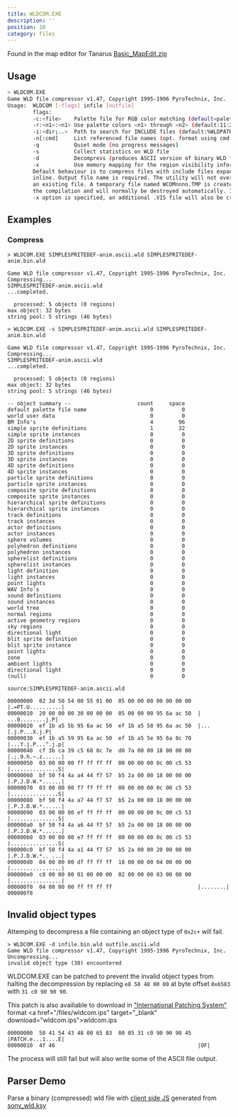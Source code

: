 ```yaml
---
title: WLDCOM.EXE
description: ''
position: 10
category: files
---
```


Found in the map editor for Tanarus [Basic_MapEdit.zip](/tanarus/map-editor)

## Usage

```bash
> WLDCOM.EXE
Game WLD file compressor v1.47, Copyright 1995-1996 PyroTechnix, Inc.
Usage:  WLDCOM [-flags] infile [outfile]
        flags:
        -c:<file>    Palette file for RGB color matching (default=palette.bmp)
        -r:<n1>:<n1> Use palette colors <n1> through <n2> (default:11:246)
        -i:<dir;..>  Path to search for INCLUDE files (default:%WLDPATH%)
        -n[:cmd]     List referenced file names (opt. format using cmd string)
        -q           Quiet mode (no progress messages)
        -s           Collect statistics on WLD file
        -d           Decompress (produces ASCII version of binary WLD file)
        -x           Use memory mapping for the region visibility information
        Default behaviour is to compress files with include files expanded
        inline. Output file name is required. The utility will not overwrite
        an existing file. A temporary file named WCOMnnnn.TMP is created during
        the compilation and will normally be destroyed automatically. If the
        -x option is specified, an additional .VIS file will also be created.
```

## Examples

### Compress

<code-group>
  <code-block label="command" active>

  ```
  > WLDCOM.EXE SIMPLESPRITEDEF-anim.ascii.wld SIMPLESPRITEDEF-anim.bin.wld

  Game WLD file compressor v1.47, Copyright 1995-1996 PyroTechnix, Inc.
  Compressing...
  SIMPLESPRITEDEF-anim.ascii.wld
  ...completed.

    processed: 5 objects (0 regions)
  max object: 32 bytes
  string pool: 5 strings (46 bytes)
  ```

  </code-block>
  <code-block label="stats">

  ```
  > WLDCOM.EXE -s SIMPLESPRITEDEF-anim.ascii.wld SIMPLESPRITEDEF-anim.bin.wld

  Game WLD file compressor v1.47, Copyright 1995-1996 PyroTechnix, Inc.
  Compressing...
  SIMPLESPRITEDEF-anim.ascii.wld
  ...completed.

    processed: 5 objects (0 regions)
  max object: 32 bytes
  string pool: 5 strings (46 bytes)

  -- object summary --                     count     space
  default palette file name                    0         0
  world user data                              0         0
  BM Info's                                    4        96
  simple sprite definitions                    1        32
  simple sprite instances                      0         0
  2D sprite definitions                        0         0
  2D sprite instances                          0         0
  3D sprite definitions                        0         0
  3D sprite instances                          0         0
  4D sprite definitions                        0         0
  4D sprite instances                          0         0
  particle sprite definitions                  0         0
  particle sprite instances                    0         0
  composite sprite definitions                 0         0
  composite sprite instances                   0         0
  hierarchical sprite definitions              0         0
  hierarchical sprite instances                0         0
  track definitions                            0         0
  track instances                              0         0
  actor definitions                            0         0
  actor instances                              0         0
  sphere volumes                               0         0
  polyhedron definitions                       0         0
  polyhedron instances                         0         0
  spherelist definitions                       0         0
  spherelist instances                         0         0
  light definition                             0         0
  light instances                              0         0
  point lights                                 0         0
  WAV Info's                                   0         0
  sound definitions                            0         0
  sound instances                              0         0
  world tree                                   0         0
  normal regions                               0         0
  active geometry regions                      0         0
  sky regions                                  0         0
  directional light                            0         0
  blit sprite definition                       0         0
  blit sprite instance                         0         0
  point lights                                 0         0
  zone                                         0         0
  ambient lights                               0         0
  directional light                            0         0
  (null)                                       0         0
  ```

  </code-block>
  <code-block label="ascii">

  ```c[SIMPLESPRITEDEF-anim.ascii.wld]
  source:SIMPLESPRITEDEF-anim.ascii.wld
  ```

  </code-block>
  <code-block label="bin">

  ```hexdump[SIMPLESPRITEDEF-anim.bin.wld]
  00000000  02 3d 50 54 00 55 01 00  05 00 00 00 00 00 00 00  |.=PT.U..........|
  00000010  20 00 00 00 30 00 00 00  05 00 00 00 95 6a ac 50  | ...0........j.P|
  00000020  ef 1b a5 5b 95 6a ac 50  ef 1b a5 58 95 6a ac 50  |...[.j.P...X.j.P|
  00000030  ef 1b a5 59 95 6a ac 50  ef 1b a5 5e 95 6a 8c 70  |...Y.j.P...^.j.p|
  00000040  cf 3b ca 39 c5 68 8c 7e  d0 7a 00 00 18 00 00 00  |.;.9.h.~.z......|
  00000050  03 00 00 00 ff ff ff ff  00 00 00 00 0c 00 c5 53  |...............S|
  00000060  bf 50 f4 4a a4 44 f7 57  b5 2a 00 00 18 00 00 00  |.P.J.D.W.*......|
  00000070  03 00 00 00 f7 ff ff ff  00 00 00 00 0c 00 c5 53  |...............S|
  00000080  bf 50 f4 4a a7 44 f7 57  b5 2a 00 00 18 00 00 00  |.P.J.D.W.*......|
  00000090  03 00 00 00 ef ff ff ff  00 00 00 00 0c 00 c5 53  |...............S|
  000000a0  bf 50 f4 4a a6 44 f7 57  b5 2a 00 00 18 00 00 00  |.P.J.D.W.*......|
  000000b0  03 00 00 00 e7 ff ff ff  00 00 00 00 0c 00 c5 53  |...............S|
  000000c0  bf 50 f4 4a a1 44 f7 57  b5 2a 00 00 20 00 00 00  |.P.J.D.W.*.. ...|
  000000d0  04 00 00 00 df ff ff ff  18 00 00 00 04 00 00 00  |................|
  000000e0  c8 00 00 00 01 00 00 00  02 00 00 00 03 00 00 00  |................|
  000000f0  04 00 00 00 ff ff ff ff                           |........|
  000000f8
  ```

  </code-block>
</code-group>

## Invalid object types

Attemping to decompress a file containing an object type of `0x2c+` will fail.

```
> WLDCOM.EXE -d infile.bin.wld outfile.ascii.wld
Game WLD file compressor v1.47, Copyright 1995-1996 PyroTechnix, Inc.
Uncompressing...
invalid object type (30) encountered
```

WLDCOM.EXE can be patched to prevent the invalid object types from halting the decompression by replacing `e8 58 48 00 00` at byte offset `0x6583` with `31 c0 90 90 90`.

This patch is also availiable to download in ["International Patching System"](http://justsolve.archiveteam.org/wiki/IPS_(binary_patch_format)) format
<a href="/files/wldcom.ips" target="_blank" download="wldcom.ips">wldcom.ips</a>

  ```hexdump[wldcom.ips]
00000000  50 41 54 43 48 00 65 83  00 05 31 c0 90 90 90 45  |PATCH.e...1....E|
00000010  4f 46                                             |OF|
  ```

The process will still fail but will also write some of the ASCII file output.

## Parser Demo

Parse a binary (compressed) wld file with [client side JS](/kaitai/js-parsers#sonywldjs) generated from [sony_wld.ksy](/kaitai/structs#sony_wldksy)

<wld-file></wld-file>
